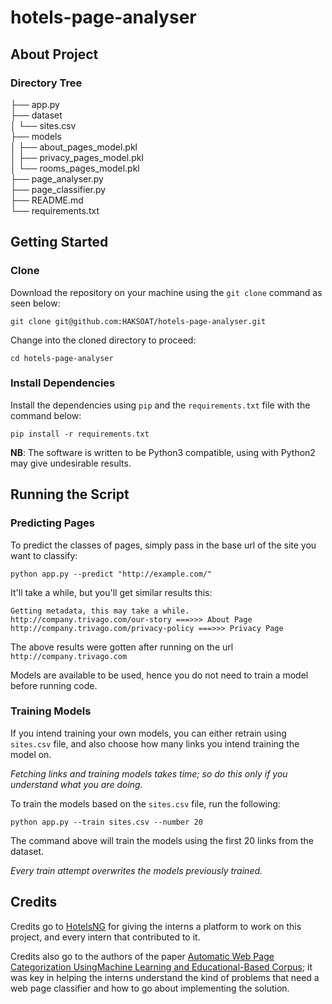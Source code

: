 
# hotels-page-analyser

## About Project

### Directory Tree

├── app.py  
├── dataset  
│   └── sites.csv  
├── models  
│   ├── about_pages_model.pkl  
│   ├── privacy_pages_model.pkl  
│   └── rooms_pages_model.pkl  
├── page_analyser.py  
├── page_classifier.py  
├── README.md  
└── requirements.txt

## Getting Started

### Clone
Download the repository on your machine using the `git clone` command as seen below:  

```git clone git@github.com:HAKSOAT/hotels-page-analyser.git```

Change into the cloned directory to proceed:  

`cd hotels-page-analyser`

### Install Dependencies
Install the dependencies using `pip` and the `requirements.txt` file with the command below:  

`pip install -r requirements.txt`

**NB**: The software is written to be Python3 compatible, using with Python2 may give undesirable results.

## Running the Script

### Predicting Pages

To predict the classes of pages, simply pass in the base url of the site you want to classify:  

```
python app.py --predict "http://example.com/"
```

It'll take a while, but you'll get similar results this:  

```
Getting metadata, this may take a while.
http://company.trivago.com/our-story ===>>> About Page
http://company.trivago.com/privacy-policy ===>>> Privacy Page
```

The above results were gotten after running on the url `http://company.trivago.com`

Models are available to be used, hence you do not need to train a model before running code.

### Training Models

If you intend training your own models, you can either retrain using `sites.csv` file, and also choose how many links you intend training the model on.  
  
_Fetching links and training models takes time; so do this only if you understand what you are doing._

To train the models based on the `sites.csv` file, run the following:

```
python app.py --train sites.csv --number 20
```

The command above will train the models using the first 20 links from the dataset.

_Every train attempt overwrites the models previously trained._

## Credits

Credits go to [HotelsNG](https://hotels.ng) for giving the interns a platform to work on this project, and every intern that contributed to it.

Credits also go to the authors of the paper [Automatic Web Page Categorization UsingMachine Learning and Educational-Based Corpus](http://www.ijcte.org/vol9/1180-IT026.pdf); it was key in helping the interns understand the kind of problems that need a web page classifier and how to go about implementing the solution.
